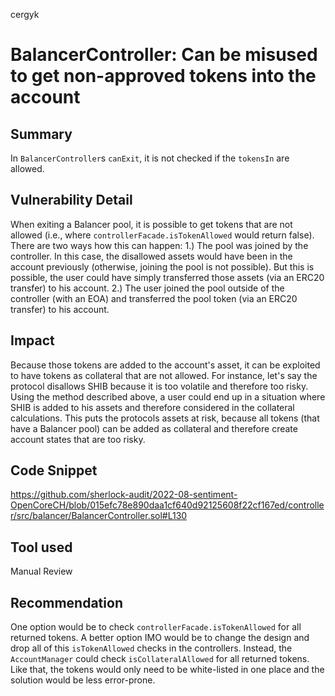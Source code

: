 cergyk
# BalancerController: Can be misused to get non-approved tokens into the account

## Summary
In `BalancerController`s `canExit`, it is not checked if the `tokensIn` are allowed.

## Vulnerability Detail
When exiting a Balancer pool, it is possible to get tokens that are not allowed (i.e., where `controllerFacade.isTokenAllowed` would return false). There are two ways how this can happen:
1.) The pool was joined by the controller. In this case, the disallowed assets would have been in the account previously (otherwise, joining the pool is not possible). But this is possible, the user could have simply transferred those assets (via an ERC20 transfer) to his account.
2.) The user joined the pool outside of the controller (with an EOA) and transferred the pool token (via an ERC20 transfer) to his account.

## Impact
Because those tokens are added to the account's asset, it can be exploited to have tokens as collateral that are not allowed. For instance, let's say the protocol disallows SHIB because it is too volatile and therefore too risky. Using the method described above, a user could end up in a situation where SHIB is added to his assets and therefore considered in the collateral calculations. This puts the protocols assets at risk, because all tokens (that have a Balancer pool) can be added as collateral and therefore create account states that are too risky.

## Code Snippet
https://github.com/sherlock-audit/2022-08-sentiment-OpenCoreCH/blob/015efc78e890daa1cf640d92125608f22cf167ed/controller/src/balancer/BalancerController.sol#L130

## Tool used

Manual Review

## Recommendation
One option would be to check `controllerFacade.isTokenAllowed` for all returned tokens. A better option IMO would be to change the design and drop all of this `isTokenAllowed` checks in the controllers. Instead, the `AccountManager` could check `isCollateralAllowed` for all returned tokens. Like that, the tokens would only need to be white-listed in one place and the solution would be less error-prone.